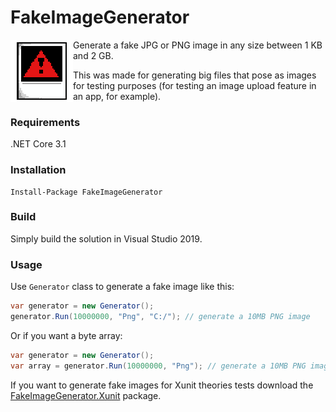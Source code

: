 # FakeImageGenerator
<img align="left" width="100" height="100" src="fake-image-generator.png">

Generate a fake JPG or PNG image in any size between 1 KB and 2 GB.

This was made for generating big files that pose as images for testing purposes (for testing an image upload feature in an app, for example).

### Requirements

.NET Core 3.1

### Installation

```
Install-Package FakeImageGenerator
```

### Build

Simply build the solution in Visual Studio 2019.

### Usage

Use `Generator` class to generate a fake image like this:

```csharp
var generator = new Generator();
generator.Run(10000000, "Png", "C:/"); // generate a 10MB PNG image
```

Or if you want a byte array:

```csharp
var generator = new Generator();
var array = generator.Run(10000000, "Png"); // generate a 10MB PNG image
```

If you want to generate fake images for Xunit theories tests download the [FakeImageGenerator.Xunit](https://github.com/fake-image-generator/FakeImageGenerator.Xunit) package.